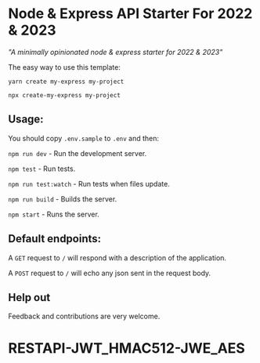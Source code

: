 # Node & Express API Starter For 2022 & 2023

_"A minimally opinionated node & express starter for 2022 & 2023"_

The easy way to use this template:

`yarn create my-express my-project`

`npx create-my-express my-project`

## Usage:

You should copy `.env.sample` to `.env` and then:

`npm run dev` - Run the development server.

`npm test` - Run tests.

`npm run test:watch` - Run tests when files update.

`npm run build` - Builds the server.

`npm start` - Runs the server.

## Default endpoints:

A `GET` request to `/` will respond with a description of the application.

A `POST` request to `/` will echo any json sent in the request body.

## Help out

Feedback and contributions are very welcome.
# RESTAPI-JWT_HMAC512-JWE_AES
